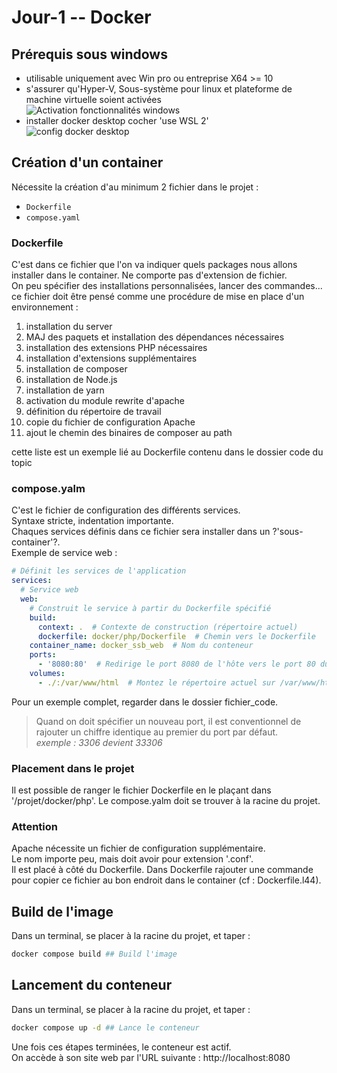 # Jour-1 -- Docker


## Prérequis sous windows
* utilisable uniquement avec Win pro ou entreprise X64 >= 10
* s'assurer qu'Hyper-V, Sous-système pour linux et plateforme de machine virtuelle soient activées  
  ![Activation fonctionnalités windows](Activation-Virtualisation-BIOS.png)
* installer docker desktop
  cocher 'use WSL 2'  
  ![config docker desktop](Config-Docker-WSL2.png)

## Création d'un container

Nécessite la création d'au minimum 2 fichier dans le projet :
* `Dockerfile`
* `compose.yaml`

### Dockerfile
C'est dans ce fichier que l'on va indiquer quels packages nous allons installer dans le container.
Ne comporte pas d'extension de fichier.  
On peu spécifier des installations personnalisées, lancer des commandes...  
ce fichier doit être pensé comme une procédure de mise en place d'un environnement :
1. installation du server
2. MAJ des paquets et installation des dépendances nécessaires
3. installation des extensions PHP nécessaires
4. installation d'extensions supplémentaires
5. installation de composer
6. installation de Node.js
7. installation de yarn
8. activation du module rewrite d'apache
9. définition du répertoire de travail
10. copie du fichier de configuration Apache
11. ajout le chemin des binaires de composer au path

cette liste est un exemple lié au Dockerfile contenu dans le dossier code du topic

### compose.yalm
C'est le fichier de configuration des différents services.  
Syntaxe stricte, indentation importante.  
Chaques services définis dans ce fichier sera installer dans un ?'sous-container'?.  
Exemple de service web :
```yaml
# Définit les services de l'application
services:
  # Service web
  web:
    # Construit le service à partir du Dockerfile spécifié
    build:
      context: .  # Contexte de construction (répertoire actuel)
      dockerfile: docker/php/Dockerfile  # Chemin vers le Dockerfile
    container_name: docker_ssb_web  # Nom du conteneur
    ports:
      - '8080:80'  # Redirige le port 8080 de l'hôte vers le port 80 du conteneur
    volumes:
      - ./:/var/www/html  # Montez le répertoire actuel sur /var/www/html dans le conteneur
```  
Pour un exemple complet, regarder dans le dossier fichier_code.
> Quand on doit spécifier un nouveau port, il est conventionnel de rajouter
> un chiffre identique au premier du port par défaut.  
> *exemple : 3306 devient 33306*

### Placement dans le projet
Il est possible de ranger le fichier Dockerfile en le plaçant dans '/projet/docker/php'.
Le compose.yalm doit se trouver à la racine du projet.

### Attention
Apache nécessite un fichier de configuration supplémentaire.  
Le nom importe peu, mais doit avoir pour extension '.conf'.  
Il est placé à côté du Dockerfile.
Dans Dockerfile rajouter une commande pour copier ce fichier au bon endroit dans le container (cf : Dockerfile.l44).

## Build de l'image
Dans un terminal, se placer à la racine du projet, et taper :
```bash
docker compose build ## Build l'image
```

## Lancement du conteneur
Dans un terminal, se placer à la racine du projet, et taper :
```bash
docker compose up -d ## Lance le conteneur
```

Une fois ces étapes terminées, le conteneur est actif.  
On accède à son site web par l'URL suivante : http://localhost:8080  